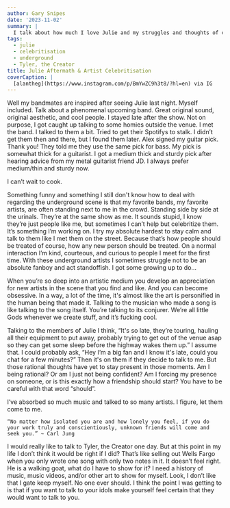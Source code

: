```yaml
---
author: Gary Snipes
date: '2023-11-02'
summary: |
  I talk about how much I love Julie and my struggles and thoughts of celebritising artists. Especially local ones. 
tags: 
  - julie
  - celebritisation
  - underground
  - Tyler, the Creator
title: Julie Aftermath & Artist Celebritisation
coverCaption: |
  [alantheg](https://www.instagram.com/p/BmYwZC9h3t8/?hl=en) via IG
---
```


Well my bandmates are inspired after seeing Julie last night. Myself included. Talk about a phenomenal upcoming band. Great original sound, original aesthetic, and cool people. I stayed late after the show. Not on purpose, I got caught up talking to some homies outside the venue. I met the band. I talked to them a bit. Tried to get their Spotifys to stalk. I didn’t get them then and there, but I found them later. Alex signed my guitar pick. Thank you! They told me they use the same pick for bass. My pick is somewhat thick for a guitarist. I got a medium thick and sturdy pick after hearing advice from my metal guitarist friend JD. I always prefer medium/thin and sturdy now. 


I can’t wait to cook. 

Something funny and something I still don't know how to deal with regarding the underground scene is that my favorite bands, my favorite artists, are often standing next to me in the crowd. Standing side by side at the urinals. They’re at the same show as me. It sounds stupid, I know they’re just people like me, but sometimes I can’t help but celebritize them. It’s something I’m working on. I try my absolute hardest to stay calm and talk to them like I met them on the street. Because that’s how people should be treated of course, how any new person should be treated. On a normal interaction I’m kind, courteous, and curious to people I meet for the first time. With these underground artists I sometimes struggle not to be an absolute fanboy and act standoffish. I got some growing up to do…

When you’re so deep into an artistic medium you develop an appreciation for new artists in the scene that you find and like. And you can become obsessive. In a way, a lot of the time, it's almost like the art is personified in the human being that made it. Talking to the musician who made a song is like talking to the song itself. You’re talking to its conjurer. We’re all little Gods whenever we create stuff, and it’s fucking cool. 

Talking to the members of Julie I think, “It's so late, they’re touring, hauling all their equipment to put away, probably trying to get out of the venue asap so they can get some sleep before the highway wakes them up.” I assume that. I could probably ask,  “Hey I’m a big fan and I know it's late, could you chat for a few minutes?” Then it's on them if they decide to talk to me. But those rational thoughts have yet to stay present in those moments. Am I being rational? Or am I just not being confident? Am I forcing my presence on someone, or is this exactly how a friendship should start? You have to be careful with that word “should”. 


I’ve absorbed so much music and talked to so many artists. I figure, let them come to me.

```
“No matter how isolated you are and how lonely you feel, if you do your work truly and conscientiously, unknown friends will come and seek you.” ~ Carl Jung
```

I would really like to talk to Tyler, the Creator one day. But at this point in my life I don’t think it would be right if I did? That’s like selling out Wells Fargo when you only wrote one song with only two notes in it. It doesn’t feel right. He is a walking goat, what do I have to show for it? I need a history of music, music videos, and/or other art to show for myself. Look, I don’t like that I gate keep myself. No one ever should. I think the point I was getting to is that if you want to talk to your idols make yourself feel certain that they would want to talk to you. 

